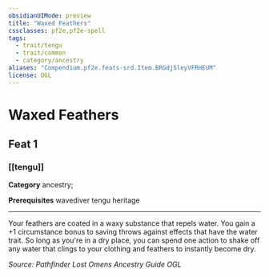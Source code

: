 ```yaml
---
obsidianUIMode: preview
title: "Waxed Feathers"
cssclasses: pf2e,pf2e-spell
tags:
  - trait/tengu
  - trait/common
  - category/ancestry
aliases: "Compendium.pf2e.feats-srd.Item.BRGdj5leyVFRHEUM"
license: OGL
---
```

# Waxed Feathers
## Feat 1
### [[tengu]]

**Category** ancestry; 



**Prerequisites** wavediver tengu heritage
* * *
Your feathers are coated in a waxy substance that repels water. You gain a +1 circumstance bonus to saving throws against effects that have the water trait. So long as you're in a dry place, you can spend one action to shake off any water that clings to your clothing and feathers to instantly become dry.

*Source: Pathfinder Lost Omens Ancestry Guide*
*OGL*